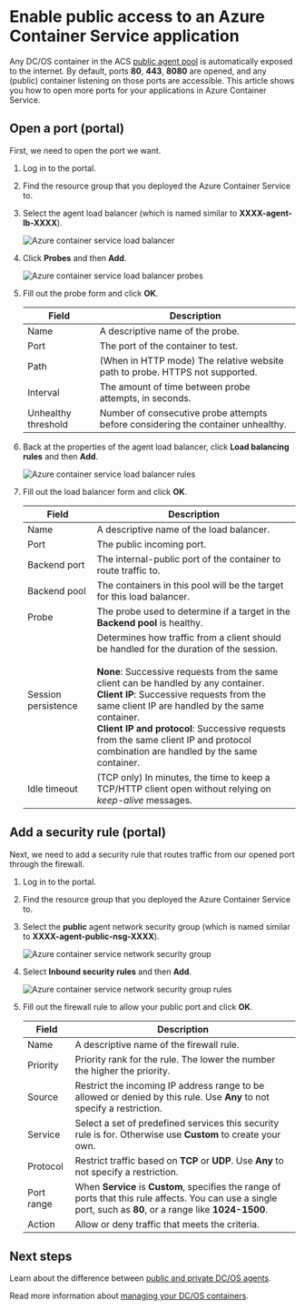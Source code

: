 # Enable public access to an Azure Container Service application

Any DC/OS container in the ACS [public agent pool](container-service-mesos-marathon-ui.md#deploy-a-docker-formatted-container) is automatically exposed to the internet. By default, ports **80**, **443**, **8080** are opened, and any (public) container listening on those ports are accessible. This article shows you how to open more ports for your applications in Azure Container Service.

## Open a port (portal) 

First, we need to open the port we want.

1. Log in to the portal.
2. Find the resource group that you deployed the Azure Container Service to.
3. Select the agent load balancer (which is named similar to **XXXX-agent-lb-XXXX**).

    ![Azure container service load balancer](media/container-service-dcos-agents/agent-load-balancer.png)

4. Click **Probes** and then **Add**.

    ![Azure container service load balancer probes](media/container-service-dcos-agents/add-probe.png)

5. Fill out the probe form and click **OK**.

    | Field | Description |
    | ----- | ----------- |
    | Name  | A descriptive name of the probe. |
    | Port  | The port of the container to test. |
    | Path  | (When in HTTP mode) The relative website path to probe. HTTPS not supported. |
    | Interval | The amount of time between probe attempts, in seconds. |
    | Unhealthy threshold | Number of consecutive probe attempts before considering the container unhealthy. | 
    

6. Back at the properties of the agent load balancer, click **Load balancing rules** and then **Add**.

    ![Azure container service load balancer rules](media/container-service-dcos-agents/add-balancer-rule.png)

7. Fill out the load balancer form and click **OK**.

    | Field | Description |
    | ----- | ----------- |
    | Name  | A descriptive name of the load balancer. |
    | Port  | The public incoming port. |
    | Backend port | The internal-public port of the container to route traffic to. |
    | Backend pool | The containers in this pool will be the target for this load balancer. |
    | Probe | The probe used to determine if a target in the **Backend pool** is healthy. |
    | Session persistence | Determines how traffic from a client should be handled for the duration of the session.<br><br>**None**: Successive requests from the same client can be handled by any container.<br>**Client IP**: Successive requests from the same client IP are handled by the same container.<br>**Client IP and protocol**: Successive requests from the same client IP and protocol combination are handled by the same container. |
    | Idle timeout | (TCP only) In minutes, the time to keep a TCP/HTTP client open without relying on *keep-alive* messages. |

## Add a security rule (portal)

Next, we need to add a security rule that routes traffic from our opened port through the firewall.

1. Log in to the portal.
2. Find the resource group that you deployed the Azure Container Service to.
3. Select the **public** agent network security group (which is named similar to **XXXX-agent-public-nsg-XXXX**).

    ![Azure container service network security group](media/container-service-dcos-agents/agent-nsg.png)

4. Select **Inbound security rules** and then **Add**.

    ![Azure container service network security group rules](media/container-service-dcos-agents/add-firewall-rule.png)

5. Fill out the firewall rule to allow your public port and click **OK**.

    | Field | Description |
    | ----- | ----------- |
    | Name  | A descriptive name of the firewall rule. |
    | Priority | Priority rank for the rule. The lower the number the higher the priority. |
    | Source | Restrict the incoming IP address range to be allowed or denied by this rule. Use **Any** to not specify a restriction. |
    | Service | Select a set of predefined services this security rule is for. Otherwise use **Custom** to create your own. |
    | Protocol | Restrict traffic based on **TCP** or **UDP**. Use **Any** to not specify a restriction. |
    | Port range | When **Service** is **Custom**, specifies the range of ports that this rule affects. You can use a single port, such as **80**, or a range like **1024-1500**. |
    | Action | Allow or deny traffic that meets the criteria. |

## Next steps

Learn about the difference between [public and private DC/OS agents](container-service-dcos-agents.md).

Read more information about [managing your DC/OS containers](container-service-mesos-marathon-ui.md).
